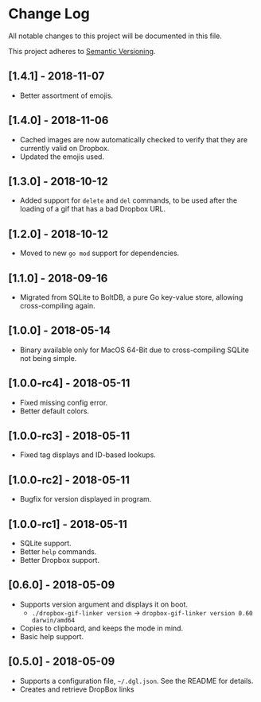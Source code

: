 # Change Log

All notable changes to this project will be documented in this file.

This project adheres to [Semantic Versioning](http://semver.org/).

## [1.4.1] - 2018-11-07

* Better assortment of emojis.

## [1.4.0] - 2018-11-06

* Cached images are now automatically checked to verify that they are currently valid on Dropbox.
* Updated the emojis used.

## [1.3.0] - 2018-10-12

* Added support for `delete` and `del` commands, to be used after the loading of a gif that has a
bad Dropbox URL.

## [1.2.0] - 2018-10-12

* Moved to new `go mod` support for dependencies.

## [1.1.0] - 2018-09-16

* Migrated from SQLite to BoltDB, a pure Go key-value store, allowing cross-compiling again.

## [1.0.0] - 2018-05-14

* Binary available only for MacOS 64-Bit due to cross-compiling SQLite not being simple.

## [1.0.0-rc4] - 2018-05-11

* Fixed missing config error.
* Better default colors.

## [1.0.0-rc3] - 2018-05-11

* Fixed tag displays and ID-based lookups.

## [1.0.0-rc2] - 2018-05-11

* Bugfix for version displayed in program.

## [1.0.0-rc1] - 2018-05-11

* SQLite support.
* Better `help` commands.
* Better Dropbox support.

## [0.6.0] - 2018-05-09

* Supports version argument and displays it on boot.
  * `./dropbox-gif-linker version` -> `dropbox-gif-linker version 0.60 darwin/amd64`
* Copies to clipboard, and keeps the mode in mind.
* Basic help support.

## [0.5.0] - 2018-05-09

* Supports a configuration file, `~/.dgl.json`. See the README for details.
* Creates and retrieve DropBox links
